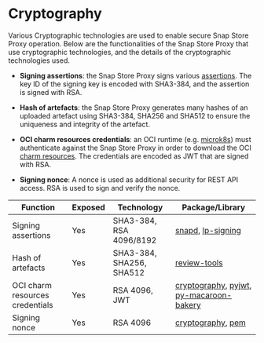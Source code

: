 # Cryptography

Various Cryptographic technologies are used to enable secure Snap Store Proxy operation.
Below are the functionalities of the Snap Store Proxy that use cryptographic technologies,
and the details of the cryptographic technologies used.

- **Signing assertions**: the Snap Store Proxy signs various
[assertions](https://ubuntu.com/core/docs/reference/assertions).
The key ID of the signing key is encoded with SHA3-384, and the assertion is signed with RSA.

- **Hash of artefacts**: the Snap Store Proxy generates many hashes of an uploaded artefact
using SHA3-384, SHA256 and SHA512 to ensure the uniqueness and integrity of the artefact.

- **OCI charm resources credentials**: an OCI runtime
(e.g. [microk8s](https://microk8s.io/docs)) must authenticate against the Snap Store Proxy
in order to download the OCI [charm resources](https://juju.is/docs/juju/charm-resource).
The credentials are encoded as JWT that are signed with RSA.

- **Signing nonce**: A nonce is used as additional security for REST API access.
RSA is used to sign and verify the nonce.


| Function                     | Exposed | Technology               | Package/Library                                                                                                                                                                  |
|---------------------------------|---------|--------------------------|----------------------------------------------------------------------------------------------------------------------------------------------------------------------------------|
| Signing assertions              | Yes     | SHA3-384, RSA 4096/8192  | [snapd](https://github.com/canonical/snapd), [lp-signing](https://launchpad.net/lp-signing)                                                                                      |
| Hash of artefacts               | Yes     | SHA3-384, SHA256, SHA512 | [review-tools](https://launchpad.net/review-tools)                                                                                                                               |
| OCI charm resources credentials | Yes     | RSA 4096, JWT            | [cryptography](https://github.com/pyca/cryptography), [pyjwt](https://github.com/jpadilla/pyjwt), [py-macaroon-bakery](https://github.com/go-macaroon-bakery/py-macaroon-bakery) |
| Signing nonce                   | Yes     | RSA 4096                 | [cryptography](https://github.com/pyca/cryptography), [pem](https://github.com/hynek/pem)                                                                                        |
